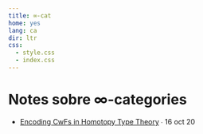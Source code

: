 ```yaml
---
title: ∞-cat
home: yes
lang: ca
dir: ltr
css:
  - style.css
  - index.css
---
```


# Notes sobre ∞-categories

- [Encoding CwFs in Homotopy Type Theory](16.10.20.html) ∙ 16 oct 20
